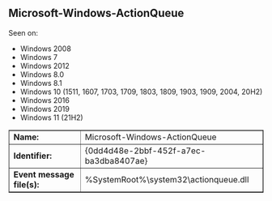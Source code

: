 ## Microsoft-Windows-ActionQueue

Seen on:
* Windows 2008
* Windows 7
* Windows 2012
* Windows 8.0
* Windows 8.1
* Windows 10 (1511, 1607, 1703, 1709, 1803, 1809, 1903, 1909, 2004, 20H2)
* Windows 2016
* Windows 2019
* Windows 11 (21H2)

<table border="1" class="docutils">
  <tbody>
    <tr>
      <td><b>Name:</b></td>
      <td>Microsoft-Windows-ActionQueue</td>
    </tr>
    <tr>
      <td><b>Identifier:</b></td>
      <td>{0dd4d48e-2bbf-452f-a7ec-ba3dba8407ae}</td>
    </tr>
    <tr>
      <td><b>Event message file(s):</b></td>
      <td>%SystemRoot%\system32\actionqueue.dll</td>
    </tr>
  </tbody>
</table>

&nbsp;


